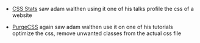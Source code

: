 
* [CSS Stats](https://cssstats.com/)
   saw adam walthen using it one of his talks
   profile the css of a website

* [PurgeCSS](https://www.purgecss.com/)
   again saw adam walthen use it on one of his tutorials
   optimize the css, remove unwanted classes from the actual css file
